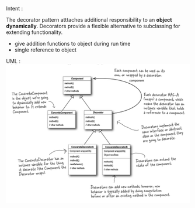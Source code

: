 Intent :

 The decorator pattern atttaches additional responsibility to an <b>object dynamically</b>. Decorators provide a flexible alternative to subclassing for extending functionality.
 
- give addition functions to object during run time
- single reference to object

UML :
<img src='./UML.png'></img>
